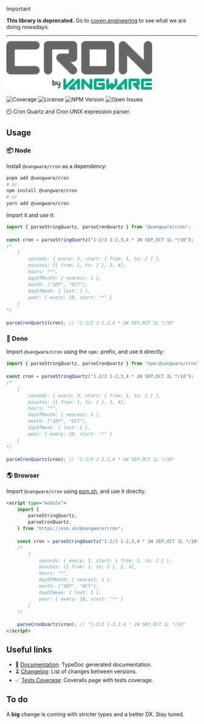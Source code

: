 > [!IMPORTANT]
>
> **This library is deprecated.** Go to [coven.engineering](https://coven.engineering) to see what we are doing nowadays.

---

<img id="logo" alt="Cron by Vangware" src="./logo.svg" height="128" />

![Coverage][coverage-badge] ![License][license-badge]
![NPM Version][npm-version-badge] ![Open Issues][open-issues-badge]

⏲️ Cron Quartz and Cron UNIX expression parser.

## Usage

### 📦 Node

Install `@vangware/cron` as a dependency:

```bash
pnpm add @vangware/cron
# or
npm install @vangware/cron
# or
yarn add @vangware/cron
```

Import it and use it:

```typescript
import { parseStringQuartz, parseCronQuartz } from "@vangware/cron";

const cron = parseStringQuartz("1-2/3 1-2,3,4 * 2W SEP,OCT 1L */10");
/*
	{
		seconds: { every: 3, start: { from: 1, to: 2 } },
		minutes: [{ from: 1, to: 2 }, 3, 4],
		hours: "*",
		dayOfMonth: { nearest: 2 },
		month: ["SEP", "OCT"],
		dayOfWeek: { last: 1 },
		year: { every: 10, start: "*" }
	}
*/

parseCronQuartz(cron); // "1-2/3 1-2,3,4 * 2W SEP,OCT 1L */10"
```

### 🦕 Deno

Import `@vangware/cron` using the `npm:` prefix, and use it directly:

```typescript
import { parseStringQuartz, parseCronQuartz } from "npm:@vangware/cron";

const cron = parseStringQuartz("1-2/3 1-2,3,4 * 2W SEP,OCT 1L */10");
/*
	{
		seconds: { every: 3, start: { from: 1, to: 2 } },
		minutes: [{ from: 1, to: 2 }, 3, 4],
		hours: "*",
		dayOfMonth: { nearest: 2 },
		month: ["SEP", "OCT"],
		dayOfWeek: { last: 1 },
		year: { every: 10, start: "*" }
	}
*/

parseCronQuartz(cron); // "1-2/3 1-2,3,4 * 2W SEP,OCT 1L */10"
```

### 🌎 Browser

Import `@vangware/cron` using [esm.sh][esm.sh], and use it directly:

```html
<script type="module">
	import {
		parseStringQuartz,
		parseCronQuartz,
	} from "https://esm.sh/@vangware/cron";

	const cron = parseStringQuartz("1-2/3 1-2,3,4 * 2W SEP,OCT 1L */10");
	/*
		{
			seconds: { every: 3, start: { from: 1, to: 2 } },
			minutes: [{ from: 1, to: 2 }, 3, 4],
			hours: "*",
			dayOfMonth: { nearest: 2 },
			month: ["SEP", "OCT"],
			dayOfWeek: { last: 1 },
			year: { every: 10, start: "*" }
		}
	*/

	parseCronQuartz(cron); // "1-2/3 1-2,3,4 * 2W SEP,OCT 1L */10"
</script>
```

## Useful links

-   📝 [Documentation][documentation]: TypeDoc generated documentation.
-   ⏳ [Changelog][changelog]: List of changes between versions.
-   ✅ [Tests Coverage][coverage]: Coveralls page with tests coverage.

## To do

A **big** change is coming with stricter types and a better DX. Stay tuned.

<!-- Reference -->

[changelog]: https://github.com/vangware/cron/blob/main/CHANGELOG.md
[coverage-badge]:
	https://img.shields.io/coveralls/github/vangware/cron.svg?style=for-the-badge&labelColor=666&color=0a8&link=https://coveralls.io/github/vangware/cron
[coverage]: https://coveralls.io/github/vangware/cron
[documentation]: https://cron.vangware.com
[esm.sh]: https://esm.sh
[license-badge]:
	https://img.shields.io/npm/l/@vangware/cron.svg?style=for-the-badge&labelColor=666&color=0a8&link=https://github.com/vangware/cron/blob/main/LICENSE
[npm-version-badge]:
	https://img.shields.io/npm/v/@vangware/cron.svg?style=for-the-badge&labelColor=666&color=0a8&link=https://npm.im/@vangware/cron
[open-issues-badge]:
	https://img.shields.io/github/issues/vangware/cron.svg?style=for-the-badge&labelColor=666&color=0a8&link=https://github.com/vangware/cron/issues
